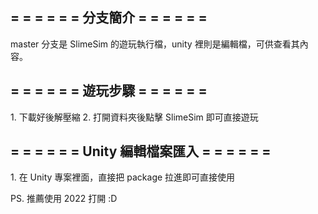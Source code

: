 <h2>= = = = = = 分支簡介 = = = = = =</h2>

master 分支是 SlimeSim 的遊玩執行檔，unity 裡則是編輯檔，可供查看其內容。

<h2>= = = = = = 遊玩步驟 = = = = = =</h2>
1. 下載好後解壓縮
2. 打開資料夾後點擊 SlimeSim 即可直接遊玩

<h2>= = = = = = Unity 編輯檔案匯入 = = = = = =</h2>
1. 在 Unity 專案裡面，直接把 package 拉進即可直接使用

PS. 推薦使用 2022 打開 :D 
